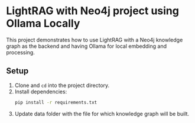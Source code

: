 # LightRAG with Neo4j  project using Ollama Locally

This project demonstrates how to use LightRAG with a Neo4j knowledge graph as the backend and having Ollama for local embedding and processing.

## Setup

1. Clone and `cd` into the project directory.
2. Install dependencies:
   ```bash
   pip install -r requirements.txt
 3. Update data folder with the file for which knowledge graph will be built.